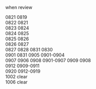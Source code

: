 when review

0821 0819  
0822 0821  
0823 0824  
0824 0825  
0825 0826  
0826 0827  
0827 0828
0831 0830  
0901 0831
0905 0901-0904  
0907 0906
0908 0901-0907
0909 0908  
0912 0909-0911  
0920 0912-0919  
1002 clear  
1006 clear
